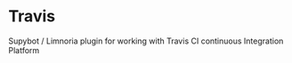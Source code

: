 Travis
======

Supybot / Limnoria plugin for working with Travis CI continuous Integration Platform
